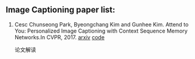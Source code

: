 ## Image Captioning paper list:
1. Cesc Chunseong Park, Byeongchang Kim and Gunhee Kim. 
Attend to You: Personalized Image Captioning with Context Sequence Memory Networks.In CVPR, 2017.
[arxiv](https://arxiv.org/abs/1704.06485) [code](https://github.com/cesc-park/attend2u)

    论文解读


